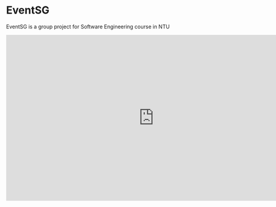 # EventSG
EventSG is a group project for Software Engineering course in NTU
<iframe style="border: none;" width="800" height="450" src="https://www.figma.com/embed?embed_host=share&url=https%3A%2F%2Fwww.figma.com%2Fproto%2FvuZk1jsc9zCfgahoaXrLXG%2FUI-Mockup%3Fnode-id%3D1%253A2%26scaling%3Dscale-down" allowfullscreen></iframe>
